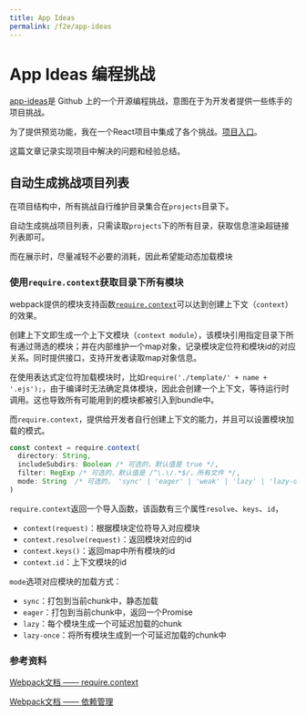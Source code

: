 ```yaml
---
title: App Ideas
permalink: /f2e/app-ideas
---
```


# App Ideas 编程挑战

[app-ideas](https://github.com/florinpop17/app-ideas)是 Github 上的一个开源编程挑战，意图在于为开发者提供一些练手的项目挑战。

为了提供预览功能，我在一个React项目中集成了各个挑战。[项目入口](https://curlywater.github.io/app-ideas-challenge)。

这篇文章记录实现项目中解决的问题和经验总结。


## 自动生成挑战项目列表

在项目结构中，所有挑战自行维护目录集合在`projects`目录下。

自动生成挑战项目列表，只需读取`projects`下的所有目录，获取信息渲染超链接列表即可。

而在展示时，尽量减轻不必要的消耗，因此希望能动态加载模块

### 使用`require.context`获取目录下所有模块


webpack提供的模块支持函数[`require.context`](https://webpack.docschina.org/guides/dependency-management/#require-with-expression)可以达到创建上下文（`context`）的效果。

创建上下文即生成一个上下文模块（`context module`），该模块引用指定目录下所有通过筛选的模块；并在内部维护一个map对象，记录模块定位符和模块id的对应关系。同时提供接口，支持开发者读取map对象信息。

在使用表达式定位符加载模块时，比如`require('./template/' + name + '.ejs');`，由于编译时无法确定具体模块，因此会创建一个上下文，等待运行时调用。这也导致所有可能用到的模块都被引入到bundle中。

而`require.context`，提供给开发者自行创建上下文的能力，并且可以设置模块加载的模式。

``` js
const context = require.context(
  directory: String,
  includeSubdirs: Boolean /* 可选的，默认值是 true */,
  filter: RegExp /* 可选的，默认值是 /^\.\/.*$/，所有文件 */,
  mode: String  /* 可选的， 'sync' | 'eager' | 'weak' | 'lazy' | 'lazy-once'，默认值是 'sync' */
)
```

`require.context`返回一个导入函数，该函数有三个属性`resolve`、`keys`、`id`，
- `context(request)`：根据模块定位符导入对应模块
- `context.resolve(request)`：返回模块对应的id
- `context.keys()`：返回map中所有模块的id
- `context.id`：上下文模块的id

`mode`选项对应模块的加载方式：
- `sync`：打包到当前chunk中，静态加载
- `eager`：打包到当前chunk中，返回一个Promise
- `lazy`：每个模块生成一个可延迟加载的chunk
- `lazy-once`：将所有模块生成到一个可延迟加载的chunk中

### 参考资料

[Webpack文档 —— require.context](https://webpack.docschina.org/api/module-methods/#requirecontext)

[Webpack文档 —— 依赖管理](https://webpack.docschina.org/guides/dependency-management)

